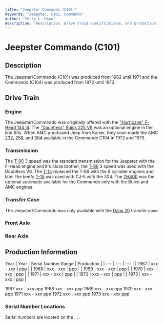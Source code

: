 ```yaml
---
title: "Jeepster Commando (C101)"
keywords: "Jeepster, C101, Commando"
author: "Terry L. Howe"
description: "Description, drive train specifications, and production information for the Jeepster Commando C101"
---
```


# Jeepster Commando (C101)
## Description
The Jeepster/Commando (C101) was produced from 1962 until 1971
and the Commando (C104) was produced from 1972 until 1973.
## Drive Train
### Engine
The Jeepster/Commando was originally offered with the 
["Hurricane" F-Head 134 I4](/engine/hurricane134.html).
The
["Dauntless" Buick 225 V6](/engine/dauntless225.html)
was an optional engine in the late 60s.
When AMC purchased Jeep from Kaiser, they soon made the AMC
[232](/engine/amc232.html),
[258](/engine/amc258.html), and
[304](/engine/amc304.html) available in the
Commando C104 in 1972 and 1973.
### Transmission
The [T-90](/trans/t90.html) 3 speed was the standard
transmission for the Jeepster with the F-Head engine and it's
close brother, the [T-86](/trans/t86.html) 3 speed
was used with the Dauntless V6.  The [T-14](/trans/t14.html)
replaced the T-86 with the 6 cylinder engines and later the beefy
[T-15](/trans/t15.html) was used with CJ-5 with the 304.
The [TH400](/trans/th400.html) was the optional
automatic available for the Commando only with the Buick and
AMC engines.
### Transfer Case
The Jeepster/Commando was only available with the
[Dana 20](/xfer/d20.html) transfer
case.
### Front Axle
### Rear Axle
## Production Information
Year
| Year | Serial Number Range | Production |
| --- | --- | --- |
| 1967 | xxx - xxx | ppp |
| 1968 | xxx - xxx | ppp |
| 1969 | xxx - xxx | ppp |
| 1970 | xxx - xxx | ppp |
| 1971 | xxx - xxx | ppp |
| 1972 | xxx - xxx | ppp |
| 1973 | xxx - xxx | ppp |

1967
xxx - xxx
ppp
1968
xxx - xxx
ppp
1969
xxx - xxx
ppp
1970
xxx - xxx
ppp
1971
xxx - xxx
ppp
1972
xxx - xxx
ppp
1973
xxx - xxx
ppp
### Serial Number Locations
Serial numbers are located on the . . .